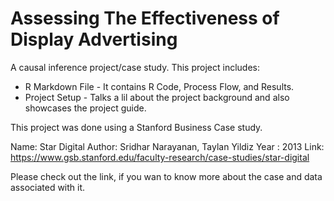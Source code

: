 # Assessing The Effectiveness of Display Advertising

A causal inference project/case study.
This project includes:
* R Markdown File - It contains R Code, Process Flow, and Results.
* Project Setup - Talks a lil about the project background and also showcases the project guide.

This project was done using a Stanford Business Case study.

Name: Star Digital
Author: Sridhar Narayanan, Taylan Yildiz
Year : 2013
Link: https://www.gsb.stanford.edu/faculty-research/case-studies/star-digital

Please check out the link, if you wan to know more about the case and data associated with it.
